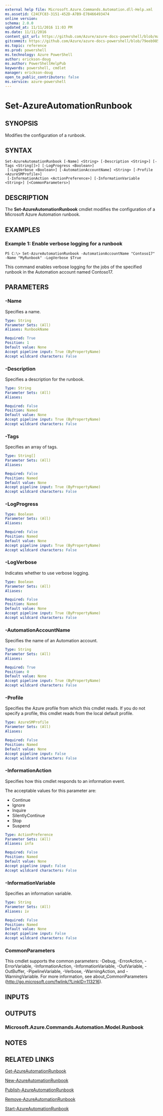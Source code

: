 ```yaml
---
external help file: Microsoft.Azure.Commands.Automation.dll-Help.xml
ms.assetid: C24CFC83-3151-452D-A7B9-E78466493474
online version: 
schema: 2.0.0
updated_at: 11/11/2016 11:03 PM
ms.date: 11/11/2016
content_git_url: https://github.com/Azure/azure-docs-powershell/blob/master/azureps-cmdlets-docs/ServiceManagement/Azure.Automation/v3.1.0/Set-AzureAutomationRunbook.md
gitcommit: https://github.com/Azure/azure-docs-powershell/blob/79eeb985ea480979357fb4695832a0c3d29a48bf/azureps-cmdlets-docs/ServiceManagement/Azure.Automation/v3.1.0/Set-AzureAutomationRunbook.md
ms.topic: reference
ms.prod: powershell
ms.technology: Azure PowerShell
author: erickson-doug
ms.author: PowerShellHelpPub
keywords: powershell, cmdlet
manager: erickson-doug
open_to_public_contributors: false
ms.service: azure-powershell
---
```


# Set-AzureAutomationRunbook

## SYNOPSIS
Modifies the configuration of a runbook.

## SYNTAX

```
Set-AzureAutomationRunbook [-Name] <String> [-Description <String>] [-Tags <String[]>] [-LogProgress <Boolean>]
 [-LogVerbose <Boolean>] [-AutomationAccountName] <String> [-Profile <AzureSMProfile>]
 [-InformationAction <ActionPreference>] [-InformationVariable <String>] [<CommonParameters>]
```

## DESCRIPTION
The **Set-AzureAutomationRunbook** cmdlet modifies the configuration of a Microsoft Azure Automation runbook.

## EXAMPLES

### Example 1: Enable verbose logging for a runbook
```
PS C:\> Set-AzureAutomationRunbook -AutomationAccountName "Contoso17" -Name "MyRunbook" -LogVerbose $True
```

This command enables verbose logging for the jobs of the specified runbook in the Automation account named Contoso17.

## PARAMETERS

### -Name
Specifies a name.

```yaml
Type: String
Parameter Sets: (All)
Aliases: RunbookName

Required: True
Position: 1
Default value: None
Accept pipeline input: True (ByPropertyName)
Accept wildcard characters: False
```

### -Description
Specifies a description for the runbook.

```yaml
Type: String
Parameter Sets: (All)
Aliases: 

Required: False
Position: Named
Default value: None
Accept pipeline input: True (ByPropertyName)
Accept wildcard characters: False
```

### -Tags
Specifies an array of tags.

```yaml
Type: String[]
Parameter Sets: (All)
Aliases: 

Required: False
Position: Named
Default value: None
Accept pipeline input: True (ByPropertyName)
Accept wildcard characters: False
```

### -LogProgress
```yaml
Type: Boolean
Parameter Sets: (All)
Aliases: 

Required: False
Position: Named
Default value: None
Accept pipeline input: True (ByPropertyName)
Accept wildcard characters: False
```

### -LogVerbose
Indicates whether to use verbose logging.

```yaml
Type: Boolean
Parameter Sets: (All)
Aliases: 

Required: False
Position: Named
Default value: None
Accept pipeline input: True (ByPropertyName)
Accept wildcard characters: False
```

### -AutomationAccountName
Specifies the name of an Automation account.

```yaml
Type: String
Parameter Sets: (All)
Aliases: 

Required: True
Position: 0
Default value: None
Accept pipeline input: True (ByPropertyName)
Accept wildcard characters: False
```

### -Profile
Specifies the Azure profile from which this cmdlet reads.
If you do not specify a profile, this cmdlet reads from the local default profile.

```yaml
Type: AzureSMProfile
Parameter Sets: (All)
Aliases: 

Required: False
Position: Named
Default value: None
Accept pipeline input: False
Accept wildcard characters: False
```

### -InformationAction
Specifies how this cmdlet responds to an information event.

The acceptable values for this parameter are:

- Continue
- Ignore
- Inquire
- SilentlyContinue
- Stop
- Suspend

```yaml
Type: ActionPreference
Parameter Sets: (All)
Aliases: infa

Required: False
Position: Named
Default value: None
Accept pipeline input: False
Accept wildcard characters: False
```

### -InformationVariable
Specifies an information variable.

```yaml
Type: String
Parameter Sets: (All)
Aliases: iv

Required: False
Position: Named
Default value: None
Accept pipeline input: False
Accept wildcard characters: False
```

### CommonParameters
This cmdlet supports the common parameters: -Debug, -ErrorAction, -ErrorVariable, -InformationAction, -InformationVariable, -OutVariable, -OutBuffer, -PipelineVariable, -Verbose, -WarningAction, and -WarningVariable. For more information, see about_CommonParameters (http://go.microsoft.com/fwlink/?LinkID=113216).

## INPUTS

## OUTPUTS

### Microsoft.Azure.Commands.Automation.Model.Runbook

## NOTES

## RELATED LINKS

[Get-AzureAutomationRunbook](xref:ServiceManagement/Azure.Automation/v3.1.0/Get-AzureAutomationRunbook.md)

[New-AzureAutomationRunbook](xref:ServiceManagement/Azure.Automation/v3.1.0/New-AzureAutomationRunbook.md)

[Publish-AzureAutomationRunbook](xref:ServiceManagement/Azure.Automation/v3.1.0/Publish-AzureAutomationRunbook.md)

[Remove-AzureAutomationRunbook](xref:ServiceManagement/Azure.Automation/v3.1.0/Remove-AzureAutomationRunbook.md)

[Start-AzureAutomationRunbook](xref:ServiceManagement/Azure.Automation/v3.1.0/Start-AzureAutomationRunbook.md)


